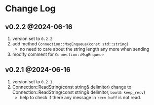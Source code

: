 # Change Log

## v0.2.2 @2024-06-16
1. version set to `0.2.2`
1. add method `Connection::MsgEnqueue(const std::string)`
    - no need to care about the string length any more when sending
1. modify comment for `Connection::MsgEnqueue`

## v0.2.1 @2024-06-16
1. version set to `0.2.1`
1. Connection::ReadString(const string& delimitor) change to Connection::ReadString(const string& delimitor, `bool& keep_recv`) 
    - help to check if there any message in `recv buff` is not read.